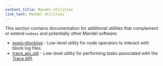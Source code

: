 ```yaml
---
content_title: Mandel Utilities
link_text: Mandel Utilities
---
```


This section contains documentation for additional utilities that complement or extend `nodeos` and potentially other Mandel software:

* [eosio-blocklog](eosio-blocklog.md) - Low-level utility for node operators to interact with block log files.
* [trace_api_util](trace_api_util.md) - Low-level utility for performing tasks associated with the [Trace API](../01_nodeos/03_plugins/trace_api_plugin/index.md).
